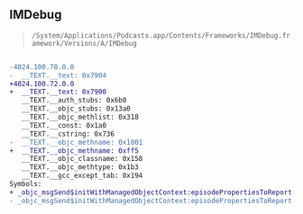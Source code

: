 ## IMDebug

> `/System/Applications/Podcasts.app/Contents/Frameworks/IMDebug.framework/Versions/A/IMDebug`

```diff

-4024.100.78.0.0
-  __TEXT.__text: 0x7904
+4024.100.72.0.0
+  __TEXT.__text: 0x7900
   __TEXT.__auth_stubs: 0x6b0
   __TEXT.__objc_stubs: 0x13a0
   __TEXT.__objc_methlist: 0x318
   __TEXT.__const: 0x1a0
   __TEXT.__cstring: 0x736
-  __TEXT.__objc_methname: 0x1001
+  __TEXT.__objc_methname: 0xff5
   __TEXT.__objc_classname: 0x158
   __TEXT.__objc_methtype: 0x1b3
   __TEXT.__gcc_except_tab: 0x194
Symbols:
+ _objc_msgSend$initWithManagedObjectContext:episodePropertiesToReport:showPropertiesToReport:
- _objc_msgSend$initWithManagedObjectContext:episodePropertiesToReport:showPropertiesToReport:allEpisodes:

```
